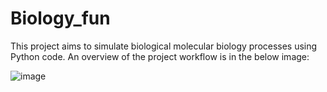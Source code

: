 # Biology_fun

This project aims to simulate biological molecular biology processes using Python code. An overview of the project workflow is in the below image:

![image](https://user-images.githubusercontent.com/107410852/211827474-704f6edb-e0d5-4bfc-98dc-dfdf3e365b02.png)


